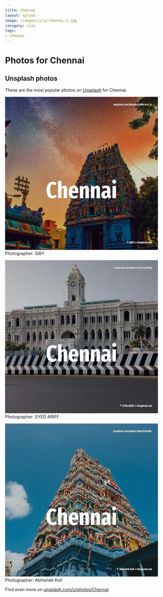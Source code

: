 ```yaml
---
title: Chennai
layout: splash
image: /images/city/chennai.1.jpg
category: city
tags:
- chennai
---
```

# Photos for Chennai
 
## Unsplash photos
These are the most popular photos on [Unsplash](https://unsplash.com) for Chennai.
 
![Chennai](/images/city/chennai.1.jpg)
Photographer:  SIBY
 
![Chennai](/images/city/chennai.2.jpg)
Photographer:  SYED ARIFF
 
![Chennai](/images/city/chennai.3.jpg)
Photographer:  Abhishek Koli
 
Find even more on [unsplash.com/s/photos/Chennai](https://unsplash.com/s/photos/Chennai)
 
